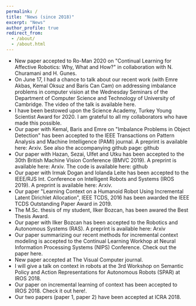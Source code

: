 ```yaml
---
permalink: /
title: "News (since 2018)"
excerpt: "News"
author_profile: true
redirect_from: 
  - /about/
  - /about.html
---
```


- New paper accepted to Ro-Man 2020 on "Continual Learning for Affective Robotics: Why, What and How?" in collaboration with N. Churamani and H. Gunes.
- On June 17, I had a chance to talk about our recent work (with Emre Akbas, Kemal Oksuz and Baris Can Cam) on addressing imbalance problems in computer vision at the Wednesday Seminars of the Department of Computer Science and Technology of University of Cambridge. The video of the talk is available here.
- I have been bestowed upon the Science Academy, Turkey Young Scientist Award for 2020. I am grateful to all my collaborators who have made this possible.
- Our paper with Kemal, Baris and Emre on "Imbalance Problems in Object Detection" has been accepted to the IEEE Transactions on Pattern Analysis and Machine Intelligence (PAMI) journal. A preprint is available here: Arxiv. See also the accompanying github page: github
- Our paper with Hazan, Sezai, Ulfet and Utku has been accepted to the 30th British Machine Vision Conference (BMVC 2019). A preprint is available here: Arxiv. The code is available here: github
- Our paper with Irmak Dogan and Iolanda Leite has been accepted to the IEEE/RJS Int. Conference on Intelligent Robots and Systems (IROS 2019). A preprint is available here: Arxiv.
- Our paper "Learning Context on a Humanoid Robot Using Incremental Latent Dirichlet Allocation", IEEE TCDS, 2016 has been awarded the IEEE TCDS Outstanding Paper Award in 2019.
- The M.Sc. thesis of my student, Ilker Bozcan, has been awared the Best Thesis Award.
- Our paper with Ilker Bozcan has been accepted to the Robotics and Autonomous Systems (RAS). A preprint is available here: Arxiv
- Our paper summarizing our recent methods for incremental context modeling is accepted to the Continual Learning Workhop at Neural Information Processing Systems (NIPS) Conference. Check out the paper here.
- New paper accepted at The Visual Computer journal.
- I will give a talk on context in robots at the 3rd Workshop on Semantic Policy and Action Representations for Autonomous Robots (SPAR) at IROS 2018.
- Our paper on incremental learning of context has been accepted to IROS 2018. Check it out here!.
- Our two papers (paper 1, paper 2) have been accepted at ICRA 2018.
